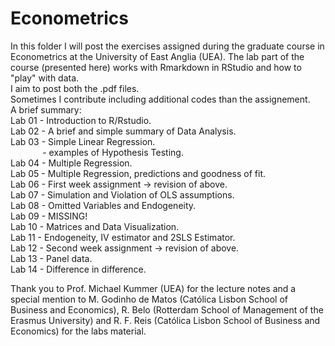 # Econometrics
In this folder I will post the exercises assigned during the graduate course in Econometrics at the University of East Anglia (UEA).
The lab part of the course (presented here) works with Rmarkdown in RStudio and how to "play" with data. \
I aim to post both the .pdf files. \
Sometimes I contribute including additional codes than the assignement. \
A brief summary: \
Lab 01 - Introduction to R/Rstudio. \
Lab 02 - A brief and simple summary of Data Analysis. \
Lab 03 - Simple Linear Regression. \
&nbsp; &nbsp; &nbsp; &nbsp; &nbsp; &nbsp; &nbsp;- examples of Hypothesis Testing. \
Lab 04 - Multiple Regression. \
Lab 05 - Multiple Regression, predictions and goodness of fit. \
Lab 06 - First week assignment -> revision of above. \
Lab 07 - Simulation and Violation of OLS assumptions. \
Lab 08 - Omitted Variables and Endogeneity. \
Lab 09 - MISSING! \
Lab 10 - Matrices and Data Visualization. \
Lab 11 - Endogeneity, IV estimator and 2SLS Estimator. \
Lab 12 - Second week assignment -> revision of above. \
Lab 13 - Panel data. \
Lab 14 - Difference in difference. 

Thank you to Prof. Michael Kummer (UEA) for the lecture notes and a special mention to M. Godinho de Matos (Católica Lisbon School of Business and Economics), R. Belo (Rotterdam School of Management of the Erasmus University) and  R. F. Reis (Católica Lisbon School of Business and Economics) for the labs material.
